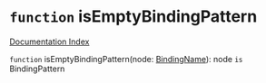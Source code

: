 # `function` isEmptyBindingPattern

[Documentation Index](../README.md)

`function` isEmptyBindingPattern(node: [BindingName](../private.type.BindingName/README.md)): node `is` BindingPattern